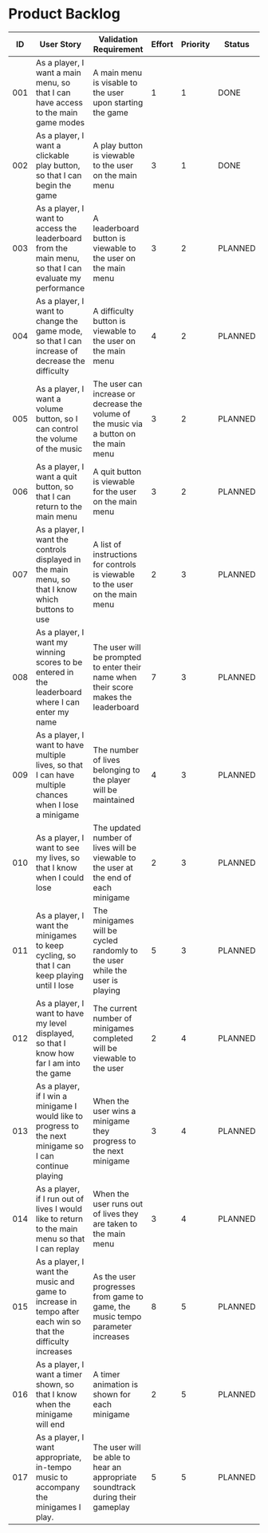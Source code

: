 # Product Backlog

| **ID** | **User Story**                                                                                              | **Validation Requirement**                                                              | **Effort** | **Priority** | **Status** |
| ------ | ----------------------------------------------------------------------------------------------------------- | --------------------------------------------------------------------------------------- | ---------- | ------------ | ---------- |
| 001      | As a player, I want a main menu, so that I can have access to the main game modes                           | A main menu is visable to the user upon starting the game                               | 1          | 1            | DONE    |
| 002      | As a player, I want a clickable play button, so that I can begin the game                                   | A play button is viewable to the user on the main menu                                  | 3          | 1            | DONE    |
| 003      | As a player, I want to access the leaderboard from the main menu, so that I can evaluate my performance     | A leaderboard button is viewable to the user on the main menu                           | 3          | 2             | PLANNED    |
| 004      | As a player, I want to change the game mode, so that I can increase of decrease the difficulty              | A difficulty button is viewable to the user on the main menu                            | 4          | 2             | PLANNED    |
| 005      | As a player, I want a volume button, so I can control the volume of the music                               | The user can increase or decrease the volume of the music via a button on the main menu | 3          | 2             | PLANNED    |
| 006      | As a player, I want a quit button, so that I can return to the main menu                                    | A quit button is viewable for the user on the main menu                                 | 3          | 2             | PLANNED    |
| 007      | As a player, I want the controls displayed in the main menu, so that I know which buttons to use            | A list of instructions for controls is viewable to the user on the main menu            | 2          | 3             | PLANNED    |
| 008      | As a player, I want my winning scores to be entered in the leaderboard where I can enter my name            | The user will be prompted to enter their name when their score makes the leaderboard    | 7          | 3            | PLANNED    |
| 009      | As a player, I want to have multiple lives, so that I can have multiple chances when I lose a minigame      | The number of lives belonging to the player will be maintained                          | 4          | 3             | PLANNED    |
| 010     | As a player, I want to see my lives, so that I know when I could lose                                       | The updated number of lives will be viewable to the user at the end of each minigame    | 2          | 3             | PLANNED    |
| 011     | As a player, I want the minigames to keep cycling, so that I can keep playing until I lose                  | The minigames will be cycled randomly to the user while the user is playing             | 5          | 3             | PLANNED    |
| 012     | As a player, I want to have my level displayed, so that I know how far I am into the game                   | The current number of minigames completed will be viewable to the user                  | 2          | 4             | PLANNED    |
| 013     | As a player, if I win a minigame I would like to progress to the next minigame so I can continue playing    | When the user wins a minigame they progress to the next minigame                        | 3          | 4             | PLANNED    |
| 014     | As a player, if I run out of lives I would like to return to the main menu so that I can replay             | When the user runs out of lives they are taken to the main menu                         | 3          | 4             | PLANNED    |
| 015     | As a player, I want the music and game to increase in tempo after each win so that the difficulty increases | As the user progresses from game to game, the music tempo parameter increases           | 8          | 5             | PLANNED    |
| 016     | As a player, I want a timer shown, so that I know when the minigame will end                                | A timer animation is shown for each minigame                                            | 2          | 5             | PLANNED    |
| 017     | As a player, I want appropriate, in-tempo music to accompany the minigames I play.                          | The user will be able to hear an appropriate soundtrack during their gameplay           | 5          | 5             | PLANNED    |
